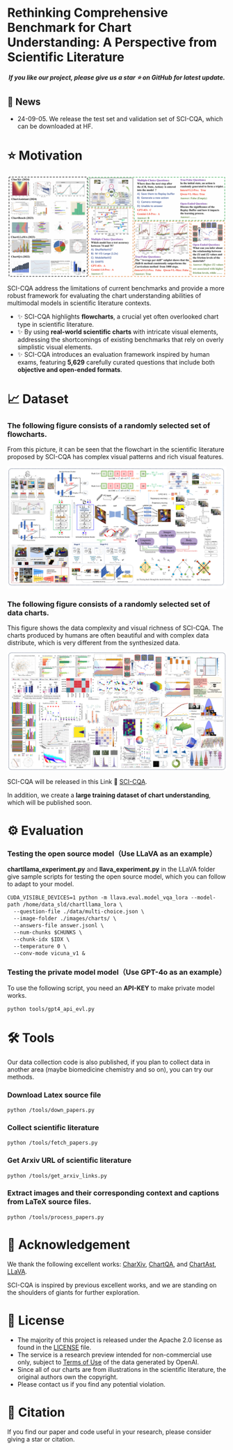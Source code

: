 <!-- The official repository of the paper named 'Rethinking Comprehensive Benchmark for Chart Understanding: A Perspective from Scientific Literature' -->

#  Rethinking Comprehensive Benchmark for Chart Understanding: A Perspective from Scientific Literature


<h5 align="center"> If you like our project, please give us a star ⭐ on GitHub for latest update. 

## 📰 News
- 24-09-05. We release the test set and validation set of SCI-CQA, which can be downloaded at HF.



# ⭐️ Motivation

<p align="center">
    <img src="assets/overview.png"  style="margin-bottom: 0.2;"/>
<p>
SCI-CQA address the limitations of current benchmarks and provide a more robust framework for evaluating the chart understanding abilities of multimodal models in scientific literature contexts.

- ✨ SCI-CQA highlights **flowcharts**, a crucial yet often overlooked chart type in scientific literature.
- ✨ By using **real-world scientific charts** with intricate visual elements, addressing the shortcomings of existing benchmarks that rely on overly simplistic visual elements.
- ✨ SCI-CQA introduces an evaluation framework inspired by human exams, featuring **5,629** carefully curated questions that include both **objective and open-ended formats**.

# 📈 Dataset 
### The following figure consists of a randomly selected set of flowcharts. 
From this picture, it can be seen that the flowchart in the scientific literature proposed by SCI-CQA has complex visual patterns and rich visual features.
<p align="center">
    <img src="assets/flowchart.png"  style="margin-bottom: 0.2;"/>
<p>
    
### The following figure consists of a randomly selected set of data charts. 
This figure shows the data complexity and visual richness of SCI-CQA. The charts produced by humans are often beautiful and with complex data distribute, which is very different from the synthesized data.    
<p align="center">
    <img src="assets/datachart.png"  style="margin-bottom: 0.2;"/>
<p>

SCI-CQA will be released in this Link 🔗 [SCI-CQA](https://huggingface.co/datasets/lyndons1/SCI-CQA). 

In addition, we create a **large training dataset of chart understanding**, which will be published soon.



# ⚙️ Evaluation
### Testing the open source model（Use LLaVA as an example）

**chartllama_experiment.py** and **llava_experiment.py** in the LLaVA folder give sample scripts for testing the open source model, which you can follow to adapt to your model.

    CUDA_VISIBLE_DEVICES=1 python -m llava.eval.model_vqa_lora --model-path /home/data_sld/chartllama_lora \
      --question-file ./data/multi-choice.json \
      --image-folder ./images/charts/ \
      --answers-file answer.jsonl \
      --num-chunks $CHUNKS \
      --chunk-idx $IDX \
      --temperature 0 \
      --conv-mode vicuna_v1 &
      
### Testing the private model model（Use GPT-4o as an example）

To use the following script, you need an **API-KEY** to make private model works.

    python tools/gpt4_api_evl.py 

# 🛠️ Tools
Our data collection code is also published, if you plan to collect data in another area (maybe biomedicine
chemistry and so on), you can try our methods.

### Download Latex source file

    python /tools/down_papers.py
    
### Collect scientific literature

    python /tools/fetch_papers.py

### Get Arxiv URL of scientific literature

    python /tools/get_arxiv_links.py

### Extract images and their corresponding context and captions from LaTeX source files.

    python /tools/process_papers.py

# 🙏 Acknowledgement

We thank the following excellent works: [CharXiv](https://github.com/princeton-nlp/CharXiv), [ChartQA](https://arxiv.org/abs/2203.10244), and [ChartAst](https://github.com/OpenGVLab/ChartAst), [LLaVA](https://llava-vl.github.io/).

SCI-CQA is inspired by previous excellent works, and we are standing on the shoulders of giants for further exploration.



# 📒 License
* The majority of this project is released under the Apache 2.0 license as found in the [LICENSE](https://github.com/ShawnHuang497/BiRD/blob/main/LICENSE) file.
* The service is a research preview intended for non-commercial use only, subject to [Terms of Use](https://openai.com/policies/terms-of-use) of the data generated by OpenAI.
* Since all of our charts are from illustrations in the scientific literature, the original authors own the copyright.
* Please contact us if you find any potential violation.


# 🫡 Citation
If you find our paper and code useful in your research, please consider giving a star or citation.

```BibTeX

```
